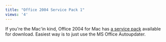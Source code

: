 ```yaml
---
title: "Office 2004 Service Pack 1"
views: '4'
---
```

<p>If you're the Mac'in kind, Office 2004 for Mac has <a href="http://www.microsoft.com/mac/downloads.aspx?pid=download&amp;location=/mac/download/office2004/update_sp1.xml&amp;secid=4&amp;ssid=12&amp;flgnosysreq=True">a service pack</a> available for download.  Easiest way is to just use the MS Office Autoupdater.</p>
